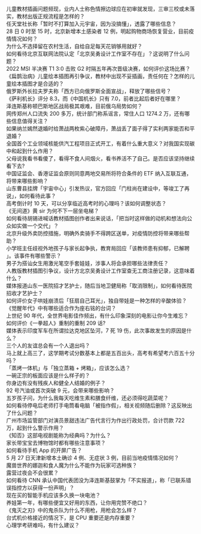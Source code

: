 儿童教材插画问题频现，业内人士称色情擦边球应在初审就发现，三审三校或未落实，教材出版正规流程是怎样的？  
任天堂社长称「暂时不打算加入元宇宙，因为没搞懂」，透露了哪些信息？  
28 日 0 时至 15 时，北京新增本土感染者 12 例，明起购物商场恢复营业，目前疫情情况如何？  
为什么不选择留在农村生活，自给自足每天花销够用就好？  
如何看待北京互联网法院认定「北京吴勇设计工作室不存在」？这说明了什么问题？  
2022 MSI 半决赛 T1 3:0 击败 G2 时隔五年再次晋级决赛，如何评价这场比赛？  
《扁鹊治病》儿童绘本插图再引争议，教材中出现不妥插画，责任何在？怎样的儿童绘本插图才是合适的？  
俄罗斯外长拉夫罗夫称「西方已向俄罗斯全面宣战」，释放了哪些信号？  
《萨利机长》评分 8.3，而《中国机长》只有 7.0，前者比起后者好在哪里？  
泽连斯基称顿巴斯地区战局极其艰难，目前俄乌局势如何？  
网传郑州人口流失 200 多万，统计部门称系谣言，常住人口 1274.2 万，还有哪些信息值得关注？  
如果纳兰嫣然退婚时给萧战两枚紫心破障丹，萧战丢了面子得了实利两家能否和平退婚？  
全国首个工业领域核能供汽工程项目正式开工，有着什么重大意义？对我国实现碳中和起到什么作用？  
父母说我看书看傻了，看得不食人间烟火，看书养活不了自己。是否应该坚持继续看下去?  
中国证监会、香港证监会原则同意两地交易所将符合条件的 ETF 纳入互联互通，将带来哪些影响？  
山东曹县挂牌「宇宙中心」引发热议，官方回应「门柱尚在建设中，等竣工了再说」，如何看待此事？  
高考倒计时 10 天，可以分享临近高考时的心理吗？该如何调整状态？  
《无间道》黄 sir 为何不下一层坐电梯？  
如何看待胡锡进喊话教材插图创作者出来说话，「把当时这样做的动机和想法向公众如实做一个交代」？  
北京升级外卖防控措施，明确外卖骑手不得跨区送单，对疫情防控将带来哪些帮助？  
小学班主任歧视外地孩子与家长起争执，教育局回应「该教师患有抑郁，已解聘 」。该事件有哪些警示？  
男子为搭讪女生用激光笔空手套娃娃，涉事人将会承担哪些法律责任？  
人教版教材插图引争议，设计方北京吴勇设计工作室查无工商注册记录，这意味着什么？  
媒体报道山东一医院招才艺护士，随后当地卫健局称「取消限制」，如何看待医院招收才艺护士？  
如何评价女子哄娃崩溃后「狂扇自己耳光」，独自带娃是一种怎样的辛酸体验？  
《觉醒年代》中有哪些适合作为座右铭的台词？  
上世纪 90 年代，全世界电影佳作频出，有什么印象深刻的电影让你今生难忘？  
如何评价《一拳超人》重制的重制 209 话?  
媒体表示印度军车在所谓拉达克地区坠河，7 死 19 伤，此次事故发生的原因是什么？  
三个人的友谊总会有一个人退出吗？  
马上就上高三了，这学期考试分数基本上都是五百出头，高考有希望考六百五十分吗？  
「蒸烤一体机」与「独立蒸箱 + 烤箱」，应该怎么选？  
一碗正宗的板面应该是什么样子的？  
你身边有没有残疾人和健全人结婚的例子？  
92 号汽油或首次突破 9 元，会带来哪些影响？  
五岁孩子问，为什么我每天吃维生素和膳食纤维，还必须得吃蔬菜呢？  
如何看待停电后老师打手电筒看电脑「被指作假」，相关视频随后删除？这反映出了什么问题？  
广州市场监管部门对演员景甜违法广告代言行为作出行政处罚，合计罚款 722 万，起到什么警示作用？  
《知否》这部电视剧能称为经典吗？为什么？  
家长带宝宝去博物馆时都有哪些注意事项？  
如何看待手机 App 的开屏广告？  
5 月 27 日天津新增本土确诊 4 例、无症状 3 例，目前当地疫情情况如何？  
魔兽世界的娜迦和食人魔为什么不能作为玩家可选种族？  
露营过夜会不会很累？  
如何看待 CNN 承认中国代表团没为泽连斯基鼓掌为「不实报道」，称「已联系错误指控方以获得一份声明」？  
现在买的智能手机应该多久换一块电池？  
养娃第一年，有哪些便宜又好用的东西，让你用完赞不绝口？  
《鬼灭之刃》中的鬼杀队为什么不用枪，用枪会怎么样？  
台式机价格接近的情况下，是 CPU 重要还是内存重要？  
心理学考研难吗，有什么建议？  
